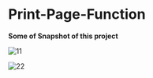 # Print-Page-Function


<b>Some of Snapshot of this project</b>



![11](https://user-images.githubusercontent.com/90121062/227432711-70da1463-7194-4623-95c3-d631a405564a.png)



![22](https://user-images.githubusercontent.com/90121062/227432727-f672951d-feb1-4744-92f6-cfca03e38257.png)

